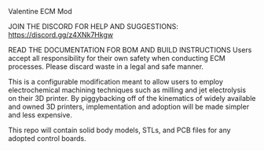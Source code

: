 Valentine ECM Mod

JOIN THE DISCORD FOR HELP AND SUGGESTIONS: https://discord.gg/z4XNk7Hkgw

READ THE DOCUMENTATION FOR BOM AND BUILD INSTRUCTIONS
Users accept all responsibility for their own safety when conducting ECM processes. Please discard waste in a legal and safe manner. 

  This is a configurable modification meant to allow users to employ electrochemical machining techniques such as milling and jet electrolysis on their 3D printer. By piggybacking off of the kinematics of widely available and owned 3D printers, implementation and adoption will be made simpler and less expensive.
  
  This repo will contain solid body models, STLs, and PCB files for any adopted control boards.
